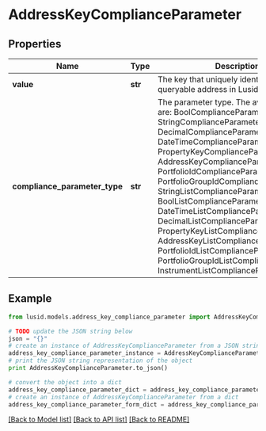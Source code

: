 # AddressKeyComplianceParameter


## Properties
Name | Type | Description | Notes
------------ | ------------- | ------------- | -------------
**value** | **str** | The key that uniquely identifies a queryable address in Lusid. | 
**compliance_parameter_type** | **str** | The parameter type. The available values are: BoolComplianceParameter, StringComplianceParameter, DecimalComplianceParameter, DateTimeComplianceParameter, PropertyKeyComplianceParameter, AddressKeyComplianceParameter, PortfolioIdComplianceParameter, PortfolioGroupIdComplianceParameter, StringListComplianceParameter, BoolListComplianceParameter, DateTimeListComplianceParameter, DecimalListComplianceParameter, PropertyKeyListComplianceParameter, AddressKeyListComplianceParameter, PortfolioIdListComplianceParameter, PortfolioGroupIdListComplianceParameter, InstrumentListComplianceParameter | 

## Example

```python
from lusid.models.address_key_compliance_parameter import AddressKeyComplianceParameter

# TODO update the JSON string below
json = "{}"
# create an instance of AddressKeyComplianceParameter from a JSON string
address_key_compliance_parameter_instance = AddressKeyComplianceParameter.from_json(json)
# print the JSON string representation of the object
print AddressKeyComplianceParameter.to_json()

# convert the object into a dict
address_key_compliance_parameter_dict = address_key_compliance_parameter_instance.to_dict()
# create an instance of AddressKeyComplianceParameter from a dict
address_key_compliance_parameter_form_dict = address_key_compliance_parameter.from_dict(address_key_compliance_parameter_dict)
```
[[Back to Model list]](../README.md#documentation-for-models) [[Back to API list]](../README.md#documentation-for-api-endpoints) [[Back to README]](../README.md)


